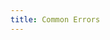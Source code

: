 ```yaml
---
title: Common Errors
---
```


<ExternalRedirect href="https://docs.abax.org/protocol/V1/reference/smart-contracts/common-errors" />
